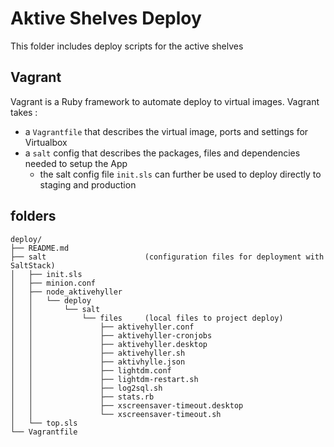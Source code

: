 # Aktive Shelves Deploy

This folder includes deploy scripts for the active shelves

## Vagrant

Vagrant is a Ruby framework to automate deploy to virtual images. 
Vagrant takes :
* a `Vagrantfile` that describes the virtual image, ports and settings for Virtualbox
* a `salt` config that describes the packages, files and dependencies needed to setup the App
  * the salt config file `init.sls` can further be used to deploy directly to staging and production  

## folders 

```
deploy/
├── README.md
├── salt                      (configuration files for deployment with SaltStack)
│   ├── init.sls
│   ├── minion.conf
│   ├── node_aktivehyller
│   │   └── deploy
│   │       └── salt
│   │           └── files     (local files to project deploy)
│   │               ├── aktivehyller.conf
│   │               ├── aktivehyller-cronjobs
│   │               ├── aktivehyller.desktop
│   │               ├── aktivehyller.sh
│   │               ├── aktivhylle.json
│   │               ├── lightdm.conf
│   │               ├── lightdm-restart.sh
│   │               ├── log2sql.sh
│   │               ├── stats.rb
│   │               ├── xscreensaver-timeout.desktop
│   │               └── xscreensaver-timeout.sh
│   └── top.sls
└── Vagrantfile
```